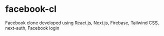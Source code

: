 # facebook-cl
Facebook clone developed using React.js, Next.js, Firebase, Tailwind CSS, next-auth, Facebook login
